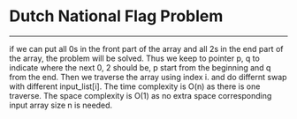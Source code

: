 # Dutch National Flag Problem

---
if we can put all 0s in the front part of the array and all 2s in the end part of the array, the problem will be solved. Thus we keep to pointer p, q to indicate where the next 0, 2 should be, p start from the beginning and q from the end. Then we traverse the array using index i. and do differnt swap with different input_list[i]. The time complexity is O(n) as there is one traverse. The space complexity is O(1) as no extra space corresponding input array size n is needed.     